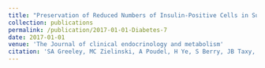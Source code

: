 ```yaml
---
title: "Preservation of Reduced Numbers of Insulin-Positive Cells in Sulfonylurea-Unresponsive KCNJ11-Related Diabetes."
collection: publications
permalink: /publication/2017-01-01-Diabetes-7
date: 2017-01-01
venue: 'The Journal of clinical endocrinology and metabolism'
citation: 'SA Greeley, MC Zielinski, A Poudel, H Ye, S Berry, JB Taxy, D Carmody, DF Steiner, LH Philipson, JR Wood, M Hara. Preservation of Reduced Numbers of Insulin-Positive Cells in Sulfonylurea-Unresponsive KCNJ11-Related Diabetes. Journal of Clinical Endocrinology and Metabolism. 2017;102(1):1-5.'
---
```


